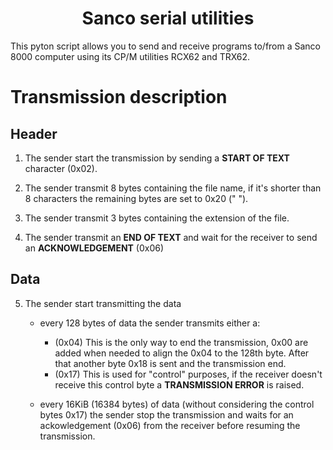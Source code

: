 # <div align="center"> Sanco serial utilities </div>

 This pyton script allows you to send and receive programs to/from a Sanco 8000 computer using its CP/M utilities RCX62 and TRX62.

 # Transmission description

## Header

1. The sender start the transmission by sending a **START OF TEXT** character (0x02). 

2. The sender transmit 8 bytes containing the file name, if it's shorter than 8 characters the remaining bytes are set to 0x20 (" "). 

3. The sender transmit 3 bytes containing the extension of the file.

4. The sender transmit an **END OF TEXT** and wait for the receiver to send an **ACKNOWLEDGEMENT** (0x06)

## Data

5. The sender start transmitting the data
    - every 128 bytes of data the sender transmits either a:
        - (0x04) This is the only way to end the transmission, 0x00 are added when needed to align the 0x04 to the 128th byte. After that another byte 0x18 is sent and the transmission end.
        - (0x17) This is used for "control" purposes, if the receiver doesn't receive this control byte a **TRANSMISSION ERROR** is raised.

    - every 16KiB (16384 bytes) of data (without considering the control bytes 0x17) the sender stop the transmission and waits for an ackowledgement (0x06) from the receiver before resuming the transmission.

